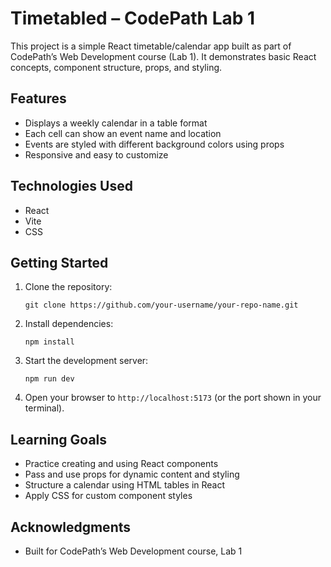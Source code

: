 
# Timetabled – CodePath Lab 1

This project is a simple React timetable/calendar app built as part of CodePath’s Web Development course (Lab 1). It demonstrates basic React concepts, component structure, props, and styling.

## Features

- Displays a weekly calendar in a table format
- Each cell can show an event name and location
- Events are styled with different background colors using props
- Responsive and easy to customize

## Technologies Used

- React
- Vite
- CSS

## Getting Started

1. Clone the repository:
	```
	git clone https://github.com/your-username/your-repo-name.git
	```
2. Install dependencies:
	```
	npm install
	```
3. Start the development server:
	```
	npm run dev
	```
4. Open your browser to `http://localhost:5173` (or the port shown in your terminal).

## Learning Goals

- Practice creating and using React components
- Pass and use props for dynamic content and styling
- Structure a calendar using HTML tables in React
- Apply CSS for custom component styles

## Acknowledgments

- Built for CodePath’s Web Development course, Lab 1
